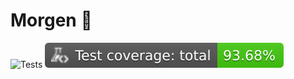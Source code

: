 # Morgen 🌅

![Tests](https://github.com/bitamar/morgen/workflows/Test%20and%20Coverage/badge.svg)
![Coverage](https://github.com/bitamar/morgen/blob/main/badges/coverage-total.svg)
